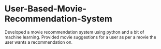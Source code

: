 # User-Based-Movie-Recommendation-System
Developed a movie recommendation system using python and a bit of machine learning. Provided movie suggestions for a user as per a movie the user wants a recommendation on.
